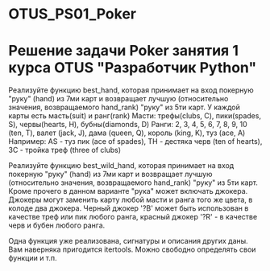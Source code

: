# OTUS_PS01_Poker
# Решение задачи Poker занятия 1 курса OTUS "Разработчик Python"
Реализуйте функцию best_hand, которая принимает на вход покерную "руку" (hand) из 7ми карт и возвращает лучшую (относительно значения, возвращаемого hand_rank) "руку" из 5ти карт. У каждой карты есть масть(suit) и ранг(rank)
Масти: трефы(clubs, C), пики(spades, S), червы(hearts, H), бубны(diamonds, D)
Ранги: 2, 3, 4, 5, 6, 7, 8, 9, 10 (ten, T), валет (jack, J), дама (queen, Q), король (king, K), туз (ace, A)
Например: AS - туз пик (ace of spades), TH - дестяка черв (ten of hearts), 3C - тройка треф (three of clubs)

Реализуйте функцию best_wild_hand, которая принимает на вход покерную "руку" (hand) из 7ми карт и возвращает лучшую (относительно значения, возвращаемого hand_rank) "руку" из 5ти карт. Кроме прочего в данном варианте "рука" может включать джокера. Джокеры могут заменить карту любой масти и ранга того же цвета, в колоде два джокера. Черный джокер '?B' может быть использован в качестве треф
 или пик любого ранга, красный джокер '?R' - в качестве черв и бубен любого ранга.

Одна функция уже реализована, сигнатуры и описания других даны. Вам наверняка пригодится itertools. Можно свободно определять свои функции и т.п.
